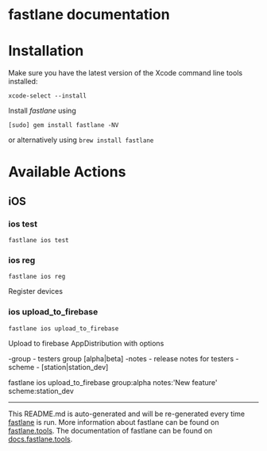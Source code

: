 fastlane documentation
================
# Installation

Make sure you have the latest version of the Xcode command line tools installed:

```
xcode-select --install
```

Install _fastlane_ using
```
[sudo] gem install fastlane -NV
```
or alternatively using `brew install fastlane`

# Available Actions
## iOS
### ios test
```
fastlane ios test
```

### ios reg
```
fastlane ios reg
```
Register devices
### ios upload_to_firebase
```
fastlane ios upload_to_firebase
```

  Upload to firebase AppDistribution with options

  -group - testers group [alpha|beta]
  -notes - release notes for testers
  -scheme - [station|station_dev]

  fastlane ios upload_to_firebase group:alpha notes:'New feature' scheme:station_dev
  

----

This README.md is auto-generated and will be re-generated every time [fastlane](https://fastlane.tools) is run.
More information about fastlane can be found on [fastlane.tools](https://fastlane.tools).
The documentation of fastlane can be found on [docs.fastlane.tools](https://docs.fastlane.tools).
